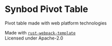 # Synbod Pivot Table

Pivot table made with web platform technologies

Made with [`rust-webpack-template`](https://github.com/rustwasm/rust-webpack-template)  
Licensed under Apache-2.0
